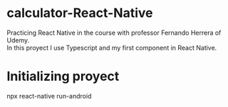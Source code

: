 # calculator-React-Native
Practicing React Native in the course with professor Fernando Herrera of Udemy.<br>
In this proyect I use Typescript and my first component in React Native.

# Initializing proyect
npx react-native run-android

